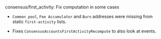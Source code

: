 consensus/first_activity: Fix computation in some cases

- `Common pool`, `Fee Accumulator` and `Burn` addresses were missing
from static `first-activity` lists.

- Fixes `ConsensusAccountsFirstActivityRecompute` to also look at events.
